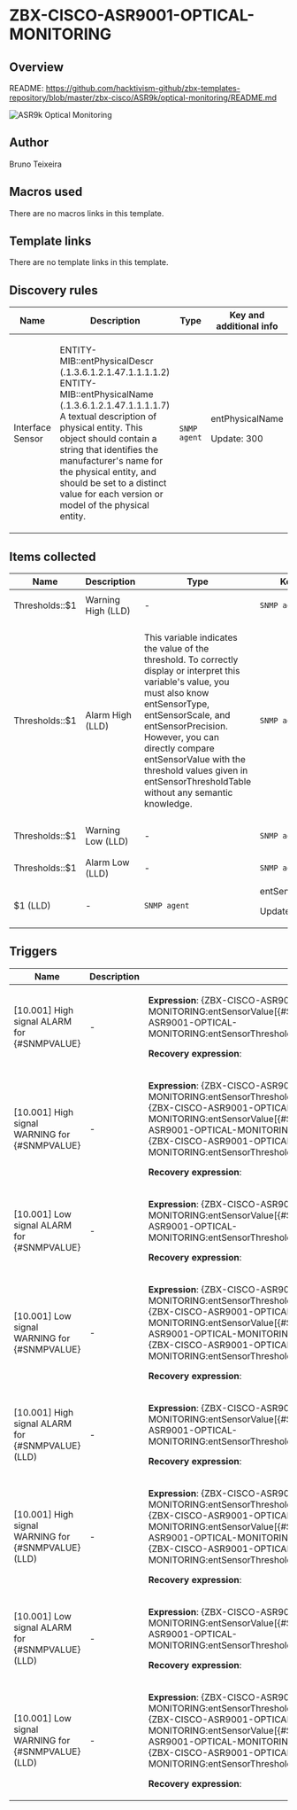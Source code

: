 # ZBX-CISCO-ASR9001-OPTICAL-MONITORING

## Overview

README: <https://github.com/hacktivism-github/zbx-templates-repository/blob/master/zbx-cisco/ASR9k/optical-monitoring/README.md>


 ![ASR9k Optical Monitoring](media/com_mtree/images/listings/m/515.png)



## Author

Bruno Teixeira

## Macros used

There are no macros links in this template.

## Template links

There are no template links in this template.

## Discovery rules

|Name|Description|Type|Key and additional info|
|----|-----------|----|----|
|Interface Sensor|<p>ENTITY-MIB::entPhysicalDescr (.1.3.6.1.2.1.47.1.1.1.1.2) ENTITY-MIB::entPhysicalName (.1.3.6.1.2.1.47.1.1.1.1.7) A textual description of physical entity. This object should contain a string that identifies the manufacturer's name for the physical entity, and should be set to a distinct value for each version or model of the physical entity.</p>|`SNMP agent`|entPhysicalName<p>Update: 300</p>|
## Items collected

|Name|Description|Type|Key and additional info|
|----|-----------|----|----|
|Thresholds::$1 | Warning High (LLD)|<p>-</p>|`SNMP agent`|entSensorThresholdRxTxValueHighWarn[{#SNMPVALUE}]<p>Update: 300</p>|
|Thresholds::$1 | Alarm High (LLD)|<p>This variable indicates the value of the threshold. To correctly display or interpret this variable's value, you must also know entSensorType, entSensorScale, and entSensorPrecision. However, you can directly compare entSensorValue with the threshold values given in entSensorThresholdTable without any semantic knowledge.</p>|`SNMP agent`|entSensorThresholdRxTxValueHigh[{#SNMPVALUE}]<p>Update: 300</p>|
|Thresholds::$1 | Warning Low (LLD)|<p>-</p>|`SNMP agent`|entSensorThresholdRxTxValueLowWarn[{#SNMPVALUE}]<p>Update: 300</p>|
|Thresholds::$1 | Alarm Low (LLD)|<p>-</p>|`SNMP agent`|entSensorThresholdRxTxValueLow[{#SNMPVALUE}]<p>Update: 300</p>|
|$1 (LLD)|<p>-</p>|`SNMP agent`|entSensorValue[{#SNMPVALUE}]<p>Update: 300</p>|
## Triggers

|Name|Description|Expression|Priority|
|----|-----------|----------|--------|
|[10.001] High signal ALARM for {#SNMPVALUE}|<p>-</p>|<p>**Expression**: {ZBX-CISCO-ASR9001-OPTICAL-MONITORING:entSensorValue[{#SNMPVALUE}].last(0)}>{ZBX-CISCO-ASR9001-OPTICAL-MONITORING:entSensorThresholdRxTxValueHigh[{#SNMPVALUE}].last(0)}</p><p>**Recovery expression**: </p>|high|
|[10.001] High signal WARNING for {#SNMPVALUE}|<p>-</p>|<p>**Expression**: {ZBX-CISCO-ASR9001-OPTICAL-MONITORING:entSensorThresholdRxTxValueHigh[{#SNMPVALUE}].last(0)}>{ZBX-CISCO-ASR9001-OPTICAL-MONITORING:entSensorValue[{#SNMPVALUE}].last(0)} and {ZBX-CISCO-ASR9001-OPTICAL-MONITORING:entSensorValue[{#SNMPVALUE}].last(0)}>{ZBX-CISCO-ASR9001-OPTICAL-MONITORING:entSensorThresholdRxTxValueHighWarn[{#SNMPVALUE}].last(0)}</p><p>**Recovery expression**: </p>|warning|
|[10.001] Low signal ALARM for {#SNMPVALUE}|<p>-</p>|<p>**Expression**: {ZBX-CISCO-ASR9001-OPTICAL-MONITORING:entSensorValue[{#SNMPVALUE}].last(0)}<{ZBX-CISCO-ASR9001-OPTICAL-MONITORING:entSensorThresholdRxTxValueLow[{#SNMPVALUE}].last(0)}</p><p>**Recovery expression**: </p>|high|
|[10.001] Low signal WARNING for {#SNMPVALUE}|<p>-</p>|<p>**Expression**: {ZBX-CISCO-ASR9001-OPTICAL-MONITORING:entSensorThresholdRxTxValueLowWarn[{#SNMPVALUE}].last(0)}>{ZBX-CISCO-ASR9001-OPTICAL-MONITORING:entSensorValue[{#SNMPVALUE}].last(0)} and {ZBX-CISCO-ASR9001-OPTICAL-MONITORING:entSensorValue[{#SNMPVALUE}].last(0)}>{ZBX-CISCO-ASR9001-OPTICAL-MONITORING:entSensorThresholdRxTxValueLow[{#SNMPVALUE}].last(0)}</p><p>**Recovery expression**: </p>|warning|
|[10.001] High signal ALARM for {#SNMPVALUE} (LLD)|<p>-</p>|<p>**Expression**: {ZBX-CISCO-ASR9001-OPTICAL-MONITORING:entSensorValue[{#SNMPVALUE}].last(0)}>{ZBX-CISCO-ASR9001-OPTICAL-MONITORING:entSensorThresholdRxTxValueHigh[{#SNMPVALUE}].last(0)}</p><p>**Recovery expression**: </p>|high|
|[10.001] High signal WARNING for {#SNMPVALUE} (LLD)|<p>-</p>|<p>**Expression**: {ZBX-CISCO-ASR9001-OPTICAL-MONITORING:entSensorThresholdRxTxValueHigh[{#SNMPVALUE}].last(0)}>{ZBX-CISCO-ASR9001-OPTICAL-MONITORING:entSensorValue[{#SNMPVALUE}].last(0)} and {ZBX-CISCO-ASR9001-OPTICAL-MONITORING:entSensorValue[{#SNMPVALUE}].last(0)}>{ZBX-CISCO-ASR9001-OPTICAL-MONITORING:entSensorThresholdRxTxValueHighWarn[{#SNMPVALUE}].last(0)}</p><p>**Recovery expression**: </p>|warning|
|[10.001] Low signal ALARM for {#SNMPVALUE} (LLD)|<p>-</p>|<p>**Expression**: {ZBX-CISCO-ASR9001-OPTICAL-MONITORING:entSensorValue[{#SNMPVALUE}].last(0)}<{ZBX-CISCO-ASR9001-OPTICAL-MONITORING:entSensorThresholdRxTxValueLow[{#SNMPVALUE}].last(0)}</p><p>**Recovery expression**: </p>|high|
|[10.001] Low signal WARNING for {#SNMPVALUE} (LLD)|<p>-</p>|<p>**Expression**: {ZBX-CISCO-ASR9001-OPTICAL-MONITORING:entSensorThresholdRxTxValueLowWarn[{#SNMPVALUE}].last(0)}>{ZBX-CISCO-ASR9001-OPTICAL-MONITORING:entSensorValue[{#SNMPVALUE}].last(0)} and {ZBX-CISCO-ASR9001-OPTICAL-MONITORING:entSensorValue[{#SNMPVALUE}].last(0)}>{ZBX-CISCO-ASR9001-OPTICAL-MONITORING:entSensorThresholdRxTxValueLow[{#SNMPVALUE}].last(0)}</p><p>**Recovery expression**: </p>|warning|
